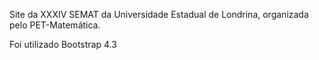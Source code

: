 Site da XXXIV SEMAT da Universidade Estadual de Londrina, organizada pelo PET-Matemática.

Foi utilizado Bootstrap 4.3